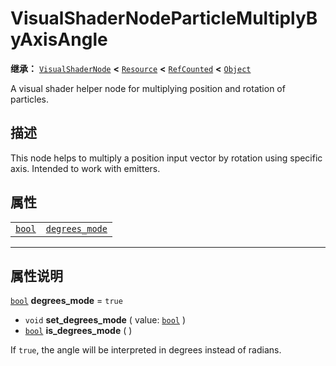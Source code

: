 <!-- ⚠ 请勿编辑本文件 ⚠ -->
<!-- 本文档使用脚本从 WeDot 引擎源码仓库生成。 -->
<!-- 生成脚本：https://github.com/WeDot-Engine/WeDot/tree/4.3/doc/tools/make_md.py； -->
<!-- 原文件：https://github.com/WeDot-Engine/WeDot/tree/4.3/doc/classes/VisualShaderNodeParticleMultiplyByAxisAngle.xml。 -->

<div id="_class_visualshadernodeparticlemultiplybyaxisangle"></div>

# VisualShaderNodeParticleMultiplyByAxisAngle

**继承：** [`VisualShaderNode`](class_visualshadernode.md) **<** [`Resource`](class_resource.md) **<** [`RefCounted`](class_refcounted.md) **<** [`Object`](class_object.md)

A visual shader helper node for multiplying position and rotation of particles.

## 描述

This node helps to multiply a position input vector by rotation using specific axis. Intended to work with emitters.

## 属性

|||
|:-:|:--|
| [`bool`](class_bool.md) | [`degrees_mode`](#class_visualshadernodeparticlemultiplybyaxisangle_property_degrees_mode) | ``true`` |

<!-- rst-class:: classref-section-separator -->

---

## 属性说明

<div id="_class_visualshadernodeparticlemultiplybyaxisangle_property_degrees_mode"></div>

[`bool`](class_bool.md) **degrees_mode** = ``true`` <div id="class_visualshadernodeparticlemultiplybyaxisangle_property_degrees_mode"></div>

- `void` **set_degrees_mode** ( value: [`bool`](class_bool.md) )
- [`bool`](class_bool.md) **is_degrees_mode** ( )

If `true`, the angle will be interpreted in degrees instead of radians.

[^virtual]: 本方法通常需要用户覆盖才能生效。
[^const]: 本方法无副作用，不会修改该实例的任何成员变量。
[^vararg]: 本方法除了能接受在此处描述的参数外，还能够继续接受任意数量的参数。
[^constructor]: 本方法用于构造某个类型。
[^static]: 调用本方法无需实例，可直接使用类名进行调用。
[^operator]: 本方法描述的是使用本类型作为左操作数的有效运算符。
[^bitfield]: 这个值是由下列位标志构成位掩码的整数。
[^void]: 无返回值。
